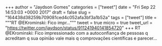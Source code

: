 
+++
author = "Jaydson Gomes"
categories = ["tweet"]
date = "Fri Sep 22 14:53:03 +0000 2017"
draft = false
slug = "164438d38259b709081ced4c052afa3bf3a1b52a"
tags = ["tweet"]
title = """RT @EKrominski: Fico impr..."""
tweet = true
micro = true
tweet_url = "https://twitter.com/jaydson/status/911241940141854720"
+++
RT @EKrominski: Fico impressionado com a autoconfiança de pessoas q acreditam q sua opinião vale mais q comprovações científicas e parecer…
